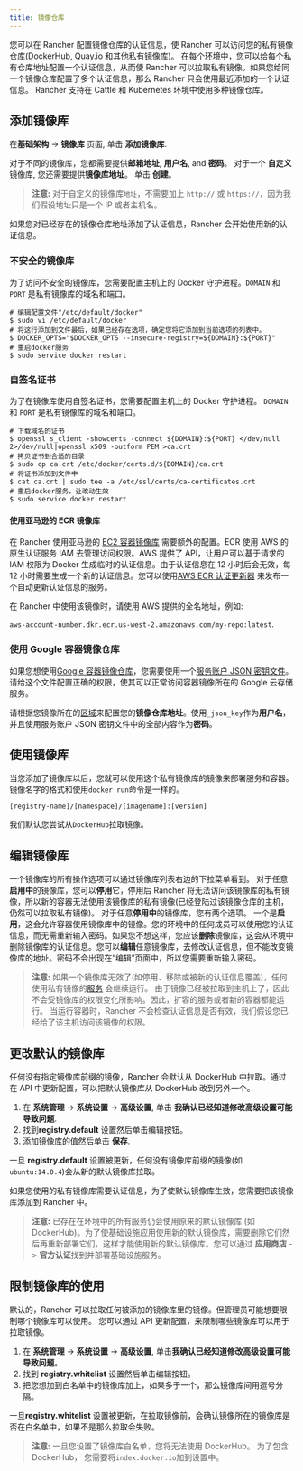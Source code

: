 ```yaml
---
title: 镜像仓库
---
```


您可以在 Rancher 配置镜像仓库的认证信息，使 Rancher 可以访问您的私有镜像仓库(DockerHub, Quay.io 和其他私有镜像库)。
在每个[环境](/docs/rancher1/configurations/environments/_index)中，您可以给每个私有仓库地址配置一个认证信息，从而使 Rancher 可以拉取私有镜像。如果您给同一个镜像仓库配置了多个认证信息，那么 Rancher 只会使用最近添加的一个认证信息。 Rancher 支持在 Cattle 和 Kubernetes 环境中使用多种镜像仓库。

## 添加镜像库

在**基础架构** -> **镜像库** 页面, 单击 **添加镜像库**.

对于不同的镜像库，您都需要提供**邮箱地址**, **用户名**, and **密码**。 对于一个 **自定义** 镜像库, 您还需要提供**镜像库地址**。 单击 **创建**。

> **注意:** 对于自定义的镜像库`地址`，不需要加上 `http://` 或 `https://`，因为我们假设地址只是一个 IP 或者主机名。

如果您对已经存在的镜像仓库地址添加了认证信息，Rancher 会开始使用新的认证信息。

### 不安全的镜像库

为了访问不安全的镜像库，您需要配置主机上的 Docker 守护进程。`DOMAIN` 和 `PORT` 是私有镜像库的域名和端口。

```
# 编辑配置文件"/etc/default/docker"
$ sudo vi /etc/default/docker
# 将这行添加到文件最后，如果已经存在选项，确定您将它添加到当前选项的列表中。
$ DOCKER_OPTS="$DOCKER_OPTS --insecure-registry=${DOMAIN}:${PORT}"
# 重启docker服务
$ sudo service docker restart
```

### 自签名证书

为了在镜像库使用自签名证书，您需要配置主机上的 Docker 守护进程。 `DOMAIN` 和 `PORT` 是私有镜像库的域名和端口。

```
# 下载域名的证书
$ openssl s_client -showcerts -connect ${DOMAIN}:${PORT} </dev/null 2>/dev/null|openssl x509 -outform PEM >ca.crt
# 拷贝证书到合适的目录
$ sudo cp ca.crt /etc/docker/certs.d/${DOMAIN}/ca.crt
# 将证书添加到文件中
$ cat ca.crt | sudo tee -a /etc/ssl/certs/ca-certificates.crt
# 重启docker服务，让改动生效
$ sudo service docker restart

```

#### 使用亚马逊的 ECR 镜像库

在 Rancher 使用亚马逊的 [EC2 容器镜像库](https://aws.amazon.com/ecr/) 需要额外的配置。ECR 使用 AWS 的原生认证服务 IAM 去管理访问权限。AWS 提供了 API，让用户可以基于请求的 IAM 权限为 Docker 生成临时的认证信息。由于认证信息在 12 小时后会无效，每 12 小时需要生成一个新的认证信息。您可以使用[AWS ECR 认证更新器](/docs/rancher1/configurations/environments/ecr_updater/_index) 来发布一个自动更新认证信息的服务。

在 Rancher 中使用该镜像时，请使用 AWS 提供的全名地址，例如:

`aws-account-number.dkr.ecr.us-west-2.amazonaws.com/my-repo:latest`.

### 使用 Google 容器镜像仓库

如果您想使用[Google 容器镜像仓库](https://cloud.google.com/container-registry/)，您需要使用一个[服务账户 JSON 密钥文件](https://cloud.google.com/container-registry/docs/advanced-authentication#using_a_json_key_file)。请给这个文件配置正确的权限，使其可以正常访问容器镜像所在的 Google 云存储服务。

请根据您镜像所在的[区域](https://cloud.google.com/container-registry/docs/pushing-and-pulling#choosing_a_registry_name)来配置您的**镜像仓库地址**。使用`_json_key`作为**用户名**，并且使用服务账户 JSON 密钥文件中的全部内容作为**密码**。

## 使用镜像库

当您添加了镜像库以后，您就可以使用这个私有镜像库的镜像来部署服务和容器。镜像名字的格式和使用`docker run`命令是一样的。

`[registry-name]/[namespace]/[imagename]:[version]`

我们默认您尝试从`DockerHub`拉取镜像。

## 编辑镜像库

一个镜像库的所有操作选项可以通过镜像库列表右边的下拉菜单看到。
对于任意**启用中**的镜像库，您可以**停用**它，停用后 Rancher 将无法访问该镜像库的私有镜像，所以新的容器无法使用该镜像库的私有镜像(已经登陆过该镜像仓库的主机，仍然可以拉取私有镜像)。
对于任意**停用中**的镜像库，您有两个选项。 一个是**启用**，这会允许容器使用镜像库中的镜像。您的环境中的任何成员可以使用您的认证信息，而无需重新输入密码。如果您不想这样，您应该**删除**镜像库，这会从环境中删除镜像库的认证信息。您可以**编辑**任意镜像库，去修改认证信息，但不能改变镜像库的地址。密码不会出现在“编辑”页面中，所以您需要重新输入密码。

> **注意:** 如果一个镜像库无效了(如停用、移除或被新的认证信息覆盖)，任何使用私有镜像的[服务](/docs/rancher1/infrastructure/cattle/adding-services/_index) 会继续运行。 由于镜像已经被拉取到主机上了，因此不会受镜像库的权限变化所影响。因此，扩容的服务或者新的容器都能运行。 当运行容器时，Rancher 不会检查认证信息是否有效，我们假设您已经给了该主机访问该镜像的权限。

## 更改默认的镜像库

任何没有指定镜像库前缀的镜像，Rancher 会默认从 DockerHub 中拉取。通过在 API 中更新配置，可以把默认镜像库从 DockerHub 改到另外一个。

1. 在 **系统管理** -> **系统设置** -> **高级设置**, 单击 **我确认已经知道修改高级设置可能导致问题**.
2. 找到**registry.default** 设置然后单击编辑按钮。
3. 添加镜像库的值然后单击 **保存**.

一旦 **registry.default** 设置被更新，任何没有镜像库前缀的镜像(如 `ubuntu:14.0.4`)会从新的默认镜像库拉取。

如果您使用的私有镜像库需要认证信息，为了使默认镜像库生效，您需要把该镜像库添加到 Rancher 中。

> **注意:** 已存在在环境中的所有服务仍会使用原来的默认镜像库 (如 DockerHub)。为了使基础设施应用使用新的默认镜像库，需要删除它们然后再重新部署它们，这样才能使用新的默认镜像库。您可以通过 **应用商店** -> **官方认证**找到并部署基础设施服务。

## 限制镜像库的使用

默认的，Rancher 可以拉取任何被添加的镜像库里的镜像。但管理员可能想要限制哪个镜像库可以使用。 您可以通过 API 更新配置，来限制哪些镜像库可以用于拉取镜像。

1. 在 **系统管理** -> **系统设置** -> **高级设置**, 单击**我确认已经知道修改高级设置可能导致问题**。
2. 找到 **registry.whitelist** 设置然后单击编辑按钮。
3. 把您想加到白名单中的镜像库加上，如果多于一个，那么镜像库间用逗号分隔。

一旦**registry.whitelist** 设置被更新，在拉取镜像前，会确认镜像所在的镜像库是否在白名单中，如果不是那么拉取会失败。

> **注意:** 一旦您设置了镜像库白名单，您将无法使用 DockerHub。 为了包含 DockerHub， 您需要将`index.docker.io`加到设置中。
